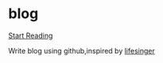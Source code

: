 blog
====

[Start Reading](https://github.com/fanchangyong/blog/issues)

Write blog using github,inspired by [lifesinger](https://github.com/lifesinger/lifesinger.github.com/issues)

